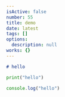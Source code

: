 ```yaml
---
isActive: false
number: 55
title: demo
date: latest
tags: []
options:
  description: null
works: {}
---
```



```md:text.md
# hello
```

```py:main.py
print("hello")
```

```js
console.log("hello")
```
